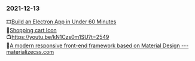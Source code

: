### 2021-12-13  
🎞[Build an Electron App in Under 60 Minutes](https://www.youtube.com/watch?v=kN1Czs0m1SU)   
🛒[Shopping cart Icon](https://iconarchive.com/show/real-vista-business-icons-by-iconshock/shopping-cart-icon.html)  
📺https://youtu.be/kN1Czs0m1SU?t=2549  
🥝[A modern responsive front-end framework based on Material Design --- materializecss.com](https://materializecss.com/)  

